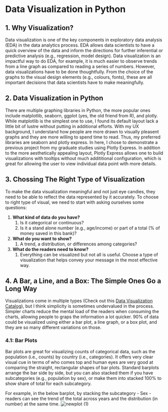 # Data Visualization in Python
## 1. Why Visualization? 
Data visualization is one of the key components in exploratory data analysis (EDA) in the data analytics process. EDA allows data scientists to have a quick overview of the data and inform the directions for further inferential or predictive analysis (e.g., regression, model design). Data visualization is an impactful way to do EDA, for example, it is much easier to observe trends from a line graph as compared to reading a series of numbers. However, data visualizations have to be done thoughtfully. From the choice of the graphs to the visual design elements (e.g., colours, fonts), these are all important decisions that data scientists have to make meaningfully. 
## 2. Data Visualization in Python
There are multiple graphing libraries in Python, the more popular ones include matplotlib, seaborn, ggplot (yes, the old friend from R), and plotly. While matplotlib is the simplest one to use, I found its default layout lack a little bit of lustre without putting in additional efforts. With my UX background, I understand how people are more drawn to visually pleasent graphs and they are more willing to spend time to read. Thus, my preferred libraries are seaborn and plotly express. In here, I chose to demonstrate a previous project from my graduate studies using Plotly Express. In addition to the more aesthetically appealing layout, Plotly Express allows one to build visualizations with tooltips without much addititional configuration, which is great for allowing the user to view individual data point with more details.
## 3. Chossing The Right Type of Visualization
To make the data visualization meaningful and not just eye candies, they need to be able to reflect the data represented by it accurately. To choose to right type of visual, we need to start with asking ourselves some questions: 
1. **What kind of data do you have?**
    1. Is it categorical or continuous?
    2. Is it a stand alone number (e.g., age/income) or part of a total (% of money saved in this bank)?
2. **What do you want to show?**
    1. A trend, a distribution, or differences among categories?
3. **What do the readers need to know?**
    1. Everything can be visualized but not all is useful. Choose a type of visualization that helps convey your message in the most effective way. 
## 4. A Bar, a Line, and a Box: The Simple Ones Go a Long Way
Visualizations come in multiple types (Check out this [Data Visualization Catalog](https://datavizcatalogue.com/)), but I think simplicity is sometimes undervalued in the process. Simpler charts reduce the mental load of the readers when consuming the charts, allowing people to graps the information a lot quicker. 90% of data could be visualized using either a bar plot, a line graph, or a box plot, and they are so many different variations on those. 
### 4.1: Bar Plots
Bar plots are great for visualizing counts of categorical data, such as the population (i.e., counts) by country (i.e., categories). It offers very clear visual cue in terms of who comes top and human eyes are very good at comparing the straight, rectangular shapes of bar plots. Standard barplots arrange the bar side by side, but you can also stacked them if you have subcategories (e.g., population by sex), or make them into stacked 100% to show share of total for each subcategory. 

For example, in the below barplot, by stacking the subcategory - Sex - readers can see the trend of the total across years and the distribution (in number) at the same time. 
![newplot (1)](https://github.com/teresalau/Data_Viz_in_Python/assets/113483358/ea926882-f019-4dd2-932a-17a0b9a407a2)
